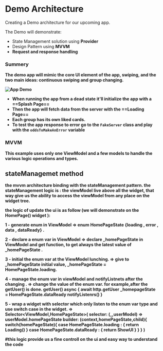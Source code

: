 # Demo Architecture

Creating a Demo architecture for our upcoming app.

The Demo will demonstrate:
* State Management solution using <b>Provider</b>
* Design Pattern using <b> MVVM
* Request and response handling

  

### Summery

The demo app will mimic the core UI element of the app, swiping, and the two main ideas: continuous swiping and group changing.

![App Demo](https://media0.giphy.com/media/sA2wYacT0U4TvwzLdr/giphy.gif?cid=790b7611b44c45b576ceaf2669fe4e42075d2ad268ef1ae0&rid=giphy.gif&ct=g)

* When running the app from a dead state it'll initialize the app with a ==Splash Page==
* Then the app will fetch data from the server with the ==Loading Page== 
* Each group has its own liked cards.
* To test the app response to error go to the `FakeServer` class and play with the `oddsToMakeAnError` variable

### MVVM
This example uses only one ViewModel and a few models to handle the various logic operations and types.

## stateManagemet method
the mvvm architecture binding with the stateManagement pattern.
the stateManagement logic is : the viewModel live above all the widget, that way give us the ability to access the viewModel from any place on the widget tree. 

the logic of update the ui is as follow (we will demonstrate on the HomePage() widget ):

1 - generate enum in ViewModel 
=>  enum HomePageState {loading , error , data , dataReady} .

2 - declare a enum var in ViewModel
=>  declare _homePageState in ViewModel and get function, to get 
always the latest value of _homePageState .

3 - initial the enum var at the ViewModel lunching.
=> give to _homePageState initial value, 
  _homePageState = HomePageState.loading.

4 - manage the enum var in viewModel and notifyListnets after the changing .
=> change the value of the enum var.
 for example,after the getUser() is done.
 getUser() async {
     await http.getUser
     _homepageState = HomePageState.dataReady
     notifyListenrs()
 }

5 - wrap a widget with selector which only listen to the enum var type and use switch case in the widget.
=>  
Selector<ViewModel,HomePageState>(
    selector: (_,userModel) => userModel.homePageState
    builder: (context,homePageState,child){
        switch(homePageState){
            case HomePageState.loading :
            {
                return Loading()
            }
            case HomePageState.dataReady : {
                return ShowUI
            }
        }
    }
)  


#this logic provide us a fine controll on the ui and easy way to understand the code
